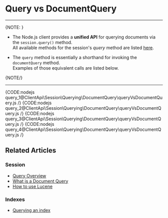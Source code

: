# Query vs DocumentQuery

---

{NOTE: }

* The Node.js client provides a __unified API__ for querying documents via the `session.query()` method.  
  All available methods for the session's _query_ method are listed [here](../../../../client-api/session/querying/how-to-query#query-api).

* The `query` method is essentially a shorthand for invoking the `documentQuery` method.  
  Examples of those equivalent calls are listed below. 


{NOTE/}

---

{CODE:nodejs query_1@ClientApi\Session\Querying\DocumentQuery\queryVsDocumentQuery.js /}
{CODE:nodejs query_2@ClientApi\Session\Querying\DocumentQuery\queryVsDocumentQuery.js /}
{CODE:nodejs query_3@ClientApi\Session\Querying\DocumentQuery\queryVsDocumentQuery.js /}
{CODE:nodejs query_4@ClientApi\Session\Querying\DocumentQuery\queryVsDocumentQuery.js /}

## Related Articles

### Session 

- [Query Overview](../../../../client-api/session/querying/how-to-query)
- [What is a Document Query](../../../../client-api/session/querying/document-query/what-is-document-query)
- [How to use Lucene](../../../../client-api/session/querying/document-query/how-to-use-lucene)

### Indexes

- [Querying an index](../../../../indexes/querying/query-index)